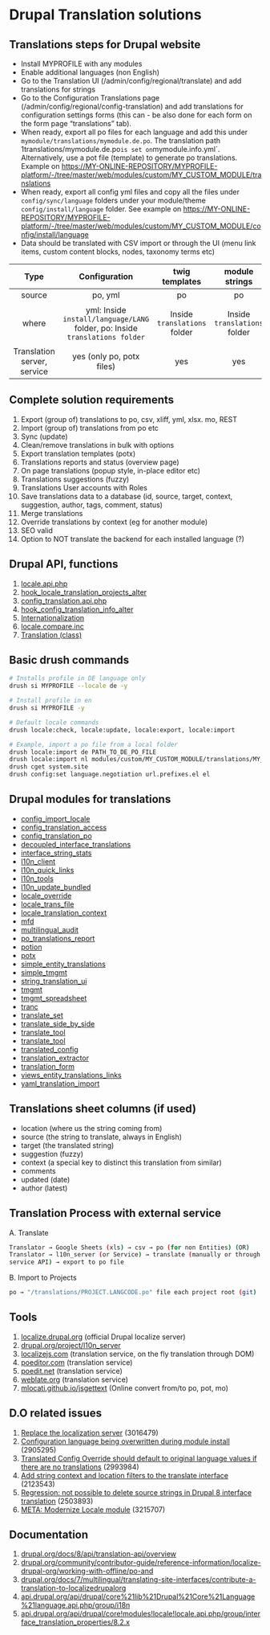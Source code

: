 # Drupal Translation solutions

## Translations steps for Drupal website

- Install MYPROFILE with any modules
- Enable additional languages (non English)
- Go to the Translation UI (/admin/config/regional/translate) and add
  translations for strings
- Go to the Configuration Translations page
  (/admin/config/regional/config-translation) and add translations for
  configuration settings forms (this can - be also done for each form on the
  form page “translations” tab).
- When ready, export all po files for each language and add this under
  `mymodule/translations/mymodule.de.po`. The translation path
  1translations/mymodule.de.po`is set on`mymodule.info.yml`. Alternatively, use
  a pot file (template) to generate po translations. Example on
  <https://MY-ONLINE-REPOSITORY/MYPROFILE-platform/-/tree/master/web/modules/custom/MY_CUSTOM_MODULE/translations>
- When ready, export all config yml files and copy all the files under
  `config/sync/language` folders under your module/theme
  `config/install/language` folder. See example on
  <https://MY-ONLINE-REPOSITORY/MYPROFILE-platform/-/tree/master/web/modules/custom/MY_CUSTOM_MODULE/config/install/language>
- Data should be translated with CSV import or through the UI (menu link items,
  custom content blocks, nodes, taxonomy terms etc)

| **Type** | **Configuration** | **twig templates** |**module strings** | **drupal entities** |
| :---: | :---: | :---: | :---: | :---: |
| source | po, yml | po | po |csv |
| where | yml: Inside `install/language/LANG` folder, po: Inside `translations folder` | Inside `translations` folder | Inside `translations` folder | Inside custom migration module(s) |
| Translation server, service | yes (only po, potx files) | yes | yes | no |

## Complete solution requirements

1. Export (group of) translations to po, csv, xliff, yml, xlsx. mo, REST
2. Import (group of) translations from po etc
3. Sync (update)
4. Clean/remove translations in bulk with options
5. Export translation templates (potx)
6. Translations reports and status (overview page)
7. On page translations (popup style, in-place editor etc)
8. Translations suggestions (fuzzy)
9. Translations User accounts with Roles
10. Save translations data to a database (id, source, target, context,
    suggestion, author, tags, comment, status)
11. Merge translations
12. Override translations by context (eg for another module)
13. SEO valid
14. Option to NOT translate the backend for each installed language (?)

## Drupal API, functions

1. [locale.api.php](https://api.drupal.org/api/drupal/core%21modules%21locale%21locale.api.php/9.2.x)
2. [hook_locale_translation_projects_alter](https://api.drupal.org/api/drupal/core%21modules%21locale%21locale.api.php/function/hook_locale_translation_projects_alter/9.2.x)
3. [config_translation.api.php](https://api.drupal.org/api/drupal/core%21modules%21config_translation%21config_translation.api.php/9.2.x)
4. [hook_config_translation_info_alter](https://api.drupal.org/api/drupal/core%21modules%21config_translation%21config_translation.api.php/function/hook_config_translation_info_alter/9.2.x)
5. [Internationalization](https://api.drupal.org/api/drupal/core%21lib%21Drupal%21Core%21Language%21language.api.php/group/i18n/9.2.x)
6. [locale.compare.inc](https://api.drupal.org/api/drupal/core%21modules%21locale%21locale.compare.inc/9.2.x)
7. [Translation (class)](https://api.drupal.org/api/drupal/core%21lib%21Drupal%21Core%21Annotation%21Translation.php/class/Translation/9.2.x)

## Basic drush commands

```bash
# Installs profile in DE language only
drush si MYPROFILE --locale de -y

# Install profile in en
drush si MYPROFILE -y

# Default locale commands
drush locale:check, locale:update, locale:export, locale:import

# Example, import a po file from a local folder
drush locale:import de PATH_TO_DE_PO_FILE
drush locale:import nl modules/custom/MY_CUSTOM_MODULE/translations/MY_CUSTOM_MODULE.nl.po
drush cget system.site
drush config:set language.negotiation url.prefixes.el el
```

## Drupal modules for translations

- [config_import_locale](https://www.drupal.org/project/config_import_locale)
- [config_translation_access](https://www.drupal.org/project/config_translation_access)
- [config_translation_po](https://www.drupal.org/project/config_translation_po)
- [decoupled_interface_translations](https://www.drupal.org/project/decoupled_interface_translations)
- [interface_string_stats](https://www.drupal.org/project/interface_string_stats)
- [l10n_client](https://www.drupal.org/project/l10n_client)
- [l10n_quick_links](https://www.drupal.org/project/l10n_quick_links)
- [l10n_tools](https://www.drupal.org/project/l10n_tools)
- [l10n_update_bundled](https://www.drupal.org/project/l10n_update_bundled)
- [locale_override](https://www.drupal.org/project/locale_override)
- [locale_trans_file](https://www.drupal.org/project/locale_trans_file)
- [locale_translation_context](https://www.drupal.org/project/locale_translation_context)
- [mfd](https://www.drupal.org/project/mfd)
- [multilingual_audit](https://www.drupal.org/project/multilingual_audit)
- [po_translations_report](https://www.drupal.org/project/po_translations_report)
- [potion](https://www.drupal.org/project/potion)
- [potx](https://www.drupal.org/project/potx)
- [simple_entity_translations](https://www.drupal.org/project/simple_entity_translations)
- [simple_tmgmt](https://www.drupal.org/project/simple_tmgmt)
- [string_translation_ui](https://www.drupal.org/project/string_translation_ui)
- [tmgmt](https://www.drupal.org/project/tmgmt)
- [tmgmt_spreadsheet](https://www.drupal.org/project/tmgmt_spreadsheet)
- [tranc](https://www.drupal.org/project/tranc)
- [translate_set](https://www.drupal.org/project/translate_set)
- [translate_side_by_side](https://www.drupal.org/project/translate_side_by_side)
- [translate_tool](https://www.drupal.org/project/translate_tool)
- [translate_tool](https://www.drupal.org/project/translate_tool)
- [translated_config](https://www.drupal.org/project/translated_config)
- [translation_extractor](https://www.drupal.org/project/translation_extractor)
- [translation_form](https://www.drupal.org/project/translation_form)
- [views_entity_translations_links](https://www.drupal.org/project/views_entity_translations_links)
- [yaml_translation_import](https://www.drupal.org/project/yaml_translation_import)

## Translations sheet columns (if used)

- location (where us the string coming from)
- source (the string to translate, always in English)
- target (the translated string)
- suggestion (fuzzy)
- context (a special key to distinct this translation from similar)
- comments
- updated (date)
- author (latest)

## Translation Process with external service

A. Translate

```bash
Translator → Google Sheets (xls) → csv → po (for non Entities) (OR)
Translator → l10n_server (or Service) → translate (manually or through the
service API) → export to po file
```

B. Import to Projects

```bash
po → "/translations/PROJECT.LANGCODE.po" file each project root (git)
```

## Tools

1. [localize.drupal.org](https://localize.drupal.org) (official Drupal localize
   server)
2. [drupal.org/project/l10n_server](https://www.drupal.org/project/l10n_server)
3. [localizejs.com](https://localizejs.com/products/web) (translation service,
   on the fly translation through DOM)
4. [poeditor.com](https://poeditor.com/) (translation service)
5. [poedit.net](https://poedit.net/) (translation service)
6. [weblate.org](https://weblate.org/) (translation service)
7. [mlocati.github.io/jsgettext](https://mlocati.github.io/jsgettext) (Online
   convert from/to po, pot, mo)

## D.O related issues

1. [Replace the localization server](https://www.drupal.org/node/3016479)
   (3016479)
2. [Configuration language being overwritten during module install](https://www.drupal.org/project/drupal/issues/2905295)
   (2905295)
3. [Translated Config Override should default to original language values if there are no translations](https://www.drupal.org/project/drupal/issues/2993984)
   (2993984)
4. [Add string context and location filters to the translate interface](https://www.drupal.org/project/drupal/issues/2123543)
   (2123543)
5. [Regression: not possible to delete source strings in Drupal 8 interface translation](https://www.drupal.org/project/drupal/issues/2503893)
   (2503893)
6. [META: Modernize Locale module](https://www.drupal.org/node/3215707)
   (3215707)

## Documentation

1. [drupal.org/docs/8/api/translation-api/overview](https://www.drupal.org/docs/8/api/translation-api/overview)
2. [drupal.org/community/contributor-guide/reference-information/localize-drupal-org/working-with-offline/po-and](https://www.drupal.org/community/contributor-guide/reference-information/localize-drupal-org/working-with-offline/po-and)
3. [drupal.org/docs/7/multilingual/translating-site-interfaces/contribute-a-translation-to-localizedrupalorg](https://www.drupal.org/docs/7/multilingual/translating-site-interfaces/contribute-a-translation-to-localizedrupalorg)
4. [api.drupal.org/api/drupal/core%21lib%21Drupal%21Core%21Language%21language.api.php/group/i18n](https://api.drupal.org/api/drupal/core!lib!Drupal!Core!Language!language.api.php/group/i18n/)
5. [api.drupal.org/api/drupal/core!modules!locale!locale.api.php/group/interface_translation_properties/8.2.x](https://api.drupal.org/api/drupal/core!modules!locale!locale.api.php/group/interface_translation_properties/8.2.x)
